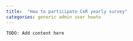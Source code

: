 ```yaml
---
title:  "How to participate CeR yearly survey"
categories: generic admin user howto
---
```


```
TODO: Add content here
```